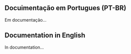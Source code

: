 ## Docuimentação em Portugues (PT-BR)

Em documentação...


## Documentation in English

In documentation...
